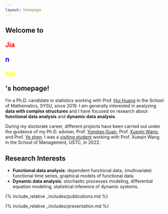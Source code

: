 ```yaml
---
layout: homepage
---
```


## Welcome to <p style="color: red;">Jia</p> <p style="color: blue;">n</p> <p style="color: yellow;">bin</p> 's homepage!

I’m a Ph.D. candidate in statistics working with Prof. [Hui Huang](https://math.sysu.edu.cn/teacher/485) in the School of Mathematics, SYSU, since 2019. I am generally interested in analyzing **data with complex structures** and I have focused on research about **functional data analysis** and **dynamic data analysis**.

During my doctorate career, different projects have been carried out under the guidance of my Ph.D. adviser, Prof. [Yongtao Guan](https://people.miami.edu/profile/yguan@miami.edu),  Prof. [Xueqin Wang](https://bs.ustc.edu.cn/english/profile.php?id=650), and Prof. [Ye shen](https://publichealth.uga.edu/faculty-member/ye-shen/). I was a [visiting student](https://statlab905.github.io/author/jianbin-tan/) working with Prof. Xueqin Wang in the School of Management, USTC, in 2022.

## Research Interests

- **Functional data analysis**: dependent functional data, (multivariate) functional time series, graphical models of functional data.
- **Dynamic data analysis**: stochastic processes modeling, differential equation modeling, statistical inference of dynamic systems.


{% include_relative _includes/publications.md %}

{% include_relative _includes/presentation.md %}  
